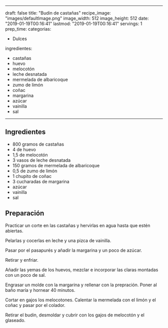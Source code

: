 
---
draft: false
title: "Budin de castañas"
recipe_image: "images/defaultImage.png"
image_width: 512
image_height: 512
date: "2019-01-19T00:16:41"
lastmod: "2019-01-19T00:16:41"
servings: 1
prep_time: 
categorias:
  - Dulces

ingredientes:
  - castañas
  - huevo
  - melocotón
  - leche desnatada
  - mermelada de albaricoque
  - zumo de limón
  - coñac
  - margarina
  - azúcar
  - vainilla
  - sal
---

## Ingredientes
- 800 gramos de castañas
- 4  de huevo
- 1,5  de melocotón
- 3 vasos de leche desnatada
- 150 gramos de mermelada de albaricoque
- 0,5  de zumo de limón
- 1 chupito de coñac
- 3 cucharadas de margarina
- azúcar
- vainilla
- sal

## Preparación
Practicar un corte en las castañas y hervirlas en agua hasta que estén abiertas.

Pelarlas y cocerlas en leche y una pizca de vainilla.

Pasar por el pasapurés y añadir la margarina y un poco de azúcar.

Retirar y enfriar.

Añadir las yemas de los huevos, mezclar e incorporar las claras montadas con un poco de sal.

Engrasar un molde con la margarina y rellenar con la prepración. Poner al baño maría y hornear 40 minutos.

Cortar en gajos los melocotones. Calentar la mermelada con el limón y el coñac y pasar por el colador.

Retirar el budin, desmoldar y cubrir con los gajos de melocotón y el glaseado.


